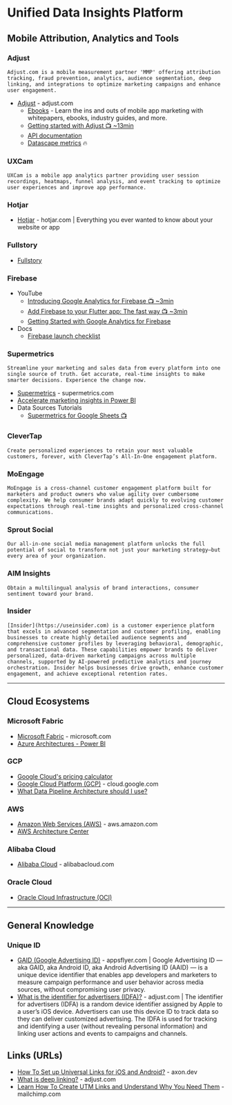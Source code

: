 # Unified Data Insights Platform


## Mobile Attribution, Analytics and Tools
### Adjust
`Adjust.com is a mobile measurement partner 'MMP' offering attribution tracking, fraud prevention, analytics, audience segmentation, deep linking, and integrations to optimize marketing campaigns and enhance user engagement.`
* [Adjust](https://www.adjust.com/) - adjust.com
  - [Ebooks](https://www.adjust.com/resources/ebooks/) - Learn the ins and outs of mobile app marketing with whitepapers, ebooks, industry guides, and more.
  - [Getting started with Adjust 📺 ~13min](https://help.adjust.com/en/article/getting-started-with-adjust)
  - [API documentation](https://dev.adjust.com/en/api/)
  - [Datascape metrics](https://help.adjust.com/en/article/datascape-metrics-glossary) 🔥
### UXCam
`UXCam is a mobile app analytics partner providing user session recordings, heatmaps, funnel analysis, and event tracking to optimize user experiences and improve app performance.`

### Hotjar
* [Hotjar](https://www.hotjar.com) - hotjar.com | Everything you ever wanted to know about your website or app
  
### Fullstory
* [Fullstory](https://www.fullstory.com/)
### Firebase
* YouTube 
  - [Introducing Google Analytics for Firebase 📺 ~3min](https://www.youtube.com/watch?v=8iZpH7O6zXo&list=PLl-K7zZEsYLkV1DCmC8Vj9Wl9hjVI2AJm&index=1)
  - [Add Firebase to your Flutter app: The fast way 📺 ~3min](https://www.youtube.com/watch?v=FkFvQ0SaT1I)
  - [Getting Started with Google Analytics for Firebase](https://www.youtube.com/playlist?list=PLI5YfMzCfRtYEZ0wAqMgX-SMTiy7tlhfN)
* Docs
  - [Firebase launch checklist](https://firebase.google.com/support/guides/launch-checklist)
### Supermetrics
`Streamline your marketing and sales data from every platform into one single source of truth. Get accurate, real-time insights to make smarter decisions. Experience the change now.`
* [Supermetrics](https://supermetrics.com/) - supermetrics.com
* [Accelerate marketing insights in Power BI](https://supermetrics.com/products/power-bi)
* Data Sources Tutorials
  - [Supermetrics for Google Sheets 📺](https://www.youtube.com/playlist?list=PL7lylzOzI1Kk4DZy5z34yMi2-dMljPMDi)
### CleverTap
`Create personalized experiences to retain your most valuable customers, forever, with CleverTap’s All-In-One engagement platform.`

### MoEngage
`MoEngage is a cross-channel customer engagement platform built for marketers and product owners who value agility over cumbersome complexity. We help consumer brands adapt quickly to evolving customer expectations through real-time insights and personalized cross-channel communications.`

### Sprout Social
`Our all-in-one social media management platform unlocks the full potential of social to transform not just your marketing strategy—but every area of your organization.`
### AIM Insights
`Obtain a multilingual analysis of brand interactions, consumer sentiment toward your brand.`
### Insider
`[Insider](https://useinsider.com) is a customer experience platform that excels in advanced segmentation and customer profiling, enabling businesses to create highly detailed audience segments and comprehensive customer profiles by leveraging behavioral, demographic, and transactional data. These capabilities empower brands to deliver personalized, data-driven marketing campaigns across multiple channels, supported by AI-powered predictive analytics and journey orchestration. Insider helps businesses drive growth, enhance customer engagement, and achieve exceptional retention rates.`

-----
## Cloud Ecosystems
### Microsoft Fabric
* [Microsoft Fabric](https://www.microsoft.com/en-us/microsoft-fabric) - microsoft.com
* [Azure Architectures - Power BI](https://learn.microsoft.com/en-us/azure/architecture/browse/?filter-products=power&products=power-bi)

### GCP
* [Google Cloud's pricing calculator](https://cloud.google.com/products/calculator/?hl=en)
* [Google Cloud Platform (GCP)](https://cloud.google.com) - cloud.google.com
* [What Data Pipeline Architecture should I use?](https://cloud.google.com/blog/topics/developers-practitioners/what-data-pipeline-architecture-should-i-use/)

### AWS
* [Amazon Web Services (AWS)](https://aws.amazon.com/) - aws.amazon.com
* [AWS Architecture Center](https://aws.amazon.com/architecture/?cards-all.sort-by=item.additionalFields.sortDate&cards-all.sort-order=desc&awsf.content-type=*all&awsf.methodology=*all&awsf.tech-category=*all&awsf.industries=*all&awsf.business-category=*all)

### Alibaba Cloud
* [Alibaba Cloud](https://www.alibabacloud.com/) - alibabacloud.com

### Oracle Cloud
* [Oracle Cloud Infrastructure (OCI)](https://www.oracle.com/cloud/)
  
-----
## General Knowledge
### Unique ID
* [GAID (Google Advertising ID)](https://www.appsflyer.com/glossary/gaid/) - appsflyer.com | Google Advertising ID — aka GAID, aka Android ID, aka Android Advertising ID (AAID) — is a unique device identifier that enables app developers and marketers to measure campaign performance and user behavior across media sources, without compromising user privacy.
* [What is the identifier for advertisers (IDFA)?](https://www.adjust.com/glossary/idfa/) - adjust.com | The identifier for advertisers (IDFA) is a random device identifier assigned by Apple to a user’s iOS device. Advertisers can use this device ID to track data so they can deliver customized advertising. The IDFA is used for tracking and identifying a user (without revealing personal information) and linking user actions and events to campaigns and channels.

## Links (URLs)
* [How To Set up Universal Links for iOS and Android?](https://www.axon.dev/blog/how-to-set-up-universal-links-for-ios-and-android) - axon.dev
* [What is deep linking?](https://www.adjust.com/glossary/deep-linking#what_is_deep_linking) - adjust.com
* [Learn How To Create UTM Links and Understand Why You Need Them](https://mailchimp.com/resources/utm-links/) - mailchimp.com
